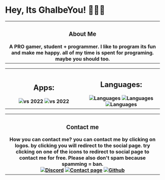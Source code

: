 <h1>Hey, Its <b>GhalbeYou</b>! 👋👋👋 </h1>
<table>
<th>
<h3>About Me</h3>
A <b>PRO</b> gamer, student + programmer. I like to program its fun and make me happy. all of my time is spent for programing. maybe you should too.
</th>
</table>
<table>
<th width="50%">
<h2>Apps:</h2>
<img src="https://skillicons.dev/icons?i=vscode,visualstudio,atom" alt="vs 2022"/>
<img src="https://skillicons.dev/icons?i=unity,unrealengine" alt="vs 2022"/>
</th>
<th>
<h2>Languages:</h2>
<img src="https://skillicons.dev/icons?i=python,js,css,html,markdown" alt="Languages"/>
<img src="https://skillicons.dev/icons?i=java,nextjs,react,cs,cpp" alt="Languages"/>
<img src="https://skillicons.dev/icons?i=c,ts,swift" alt="Languages"/>
</th>
</table>

[//]: # (<table>)

[//]: # (<th width="50%">)

[//]: # (<h2>App/packages i made:</h2>)

[//]: # (<img src="https://skillicons.dev/icons?i=vscode,visualstudio,atom" alt="vs 2022"/>)

[//]: # (<img src="https://skillicons.dev/icons?i=unity,unrealengine" alt="vs 2022"/>)

[//]: # (</th>)

[//]: # (<th>)

[//]: # (<h2>Languages:</h2>)

[//]: # (<img src="https://skillicons.dev/icons?i=python,js,css,html,markdown" alt="Languages"/>)

[//]: # (<img src="https://skillicons.dev/icons?i=java,nextjs,react,cs,cpp" alt="Languages"/>)

[//]: # (<img src="https://skillicons.dev/icons?i=c,ts,swift" alt="Languages"/>)

[//]: # (</th>)

[//]: # (</table>)
<table>
<th>
<h3>Contact me</h3>
How you can contact me? you can contact me by clicking on logos. by clicking you will redirect to the social page. try clicking on one of the icons to redirect to social page to contact me for free. Please also don't spam because spamming = ban.
<br/>
<a href="https://discord.ghalbeyou.ir"><img src="https://skillicons.dev/icons?i=discord" alt="Discord"/></a>
<a href="https://ghalbeyou.ir"><img src="https://skillicons.dev/icons?i=html" alt="Contact page"/></a>
<a href="https://github.com/ghalbeyou"><img src="https://skillicons.dev/icons?i=github" alt="Github"/></a>
</th>
</table>
